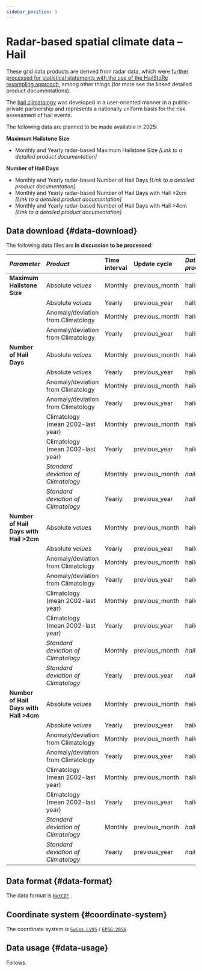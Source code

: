 ```yaml
---
sidebar_position: 5
---
```


# Radar-based spatial climate data – Hail

These grid data products are derived from radar data, which were [further processed for statistical statements with the use of the HailStoRe resampling approach](https://www.meteoswiss.admin.ch/climate/the-climate-of-switzerland/hail-climatology/data-and-methods.html), among other things (for more see the linked detailed product documentations). 

The [hail climatology](https://www.meteoswiss.admin.ch/climate/the-climate-of-switzerland/hail-climatology.html) was developed in a user-oriented manner in a public-private partnership and represents a nationally uniform basis for the risk assessment of hail events.

The following data are planned to be made available in 2025:

**Maximum Hailstone Size**
- Monthly and Yearly radar-based Maximum Hailstone Size *[Link to a detailed product documentation]*

**Number of Hail Days**
- Monthly and Yearly radar-based Number of Hail Days *[Link to a detailed product documentation]*
- Monthly and Yearly radar-based Number of Hail Days with Hail >2cm *[Link to a detailed product documentation]*
- Monthly and Yearly radar-based Number of Hail Days with Hail >4cm *[Link to a detailed product documentation]*

## Data download {#data-download}

The following data files are **in discussion to be processed**:

<!-- Bezeichnungen gemäss https://meteoswiss.atlassian.net/wiki/spaces/AK/pages/492699723/TABELLEN+3+und+4+Neue+KLIMAHAGELDATEN+-+Betrieb -->

<!-- @NOSPELL@ -->

| *Parameter*                            | *Product*                          | Time interval | Update cycle   | *Data files (in discussion to be processed)*                                       |
|:---------------------------------------|:-----------------------------------|:------------- |:---------------|:-------------------------------------------------------------------|
| **Maximum Hailstone Size**             | Absolute *values*                  | Monthly       | previous_month | hailsizeM_ch01r.swiss.lv95        |
|                                        | Absolute *values*                  | Yearly        | previous_year  | hailsizeY_ch01r.swiss.lv95        |
|                                        | Anomaly/deviation from Climatology | Monthly       | previous_month | hailsizeanomM_ch01r.swiss.lv95    |
|                                        | Anomaly/deviation from Climatology | Yearly        | previous_year  | hailsizeanomY_ch01r.swiss.lv95    |
| **Number of Hail Days**                | Absolute *values*                  | Monthly       | previous_month | haildaysM_ch01r.swiss.lv95        |
|                                        | Absolute *values*                  | Yearly        | previous_year  | haildaysY_ch01r.swiss.lv95        |
|                                        | Anomaly/deviation from Climatology | Monthly       | previous_month | haildaysanomM_ch01r.swiss.lv95    |
|                                        | Anomaly/deviation from Climatology | Yearly        | previous_year  | haildaysanomY_ch01r.swiss.lv95    |
|                                        | Climatology (mean 2002-last year)  | Monthly       | previous_month | haildaysclimM_ch01r.swiss.lv95    |
|                                        | Climatology (mean 2002-last year)  | Yearly        | previous_year  | haildaysclimY_ch01r.swiss.lv95    |
|                                        | *Standard deviation of Climatology* | Monthly       | previous_month | *haildaysclimstdM_ch01r.swiss.lv95* |
|                                        | *Standard deviation of Climatology* | Yearly        | previous_year  | *haildaysclimstdY_ch01r.swiss.lv95* |
| **Number of Hail Days with Hail >2cm** | Absolute *values*                  | Monthly       | previous_month | haildays2cmM_ch01r.swiss.lv95        |
|                                        | Absolute *values*                  | Yearly        | previous_year  | haildays2cmY_ch01r.swiss.lv95        |
|                                        | Anomaly/deviation from Climatology | Monthly       | previous_month | haildays2cmanomM_ch01r.swiss.lv95    |
|                                        | Anomaly/deviation from Climatology | Yearly        | previous_year  | haildays2cmanomY_ch01r.swiss.lv95    |
|                                        | Climatology (mean 2002-last year)  | Monthly       | previous_month | haildays2cmclimM_ch01r.swiss.lv95    |
|                                        | Climatology (mean 2002-last year)  | Yearly        | previous_year  | haildays2cmclimY_ch01r.swiss.lv95    |
|                                        | *Standard deviation of Climatology* | Monthly       | previous_month | *haildays2cmclimstdM_ch01r.swiss.lv95* |
|                                        | *Standard deviation of Climatology* | Yearly        | previous_year  | *haildays2cmclimstdY_ch01r.swiss.lv95* |
| **Number of Hail Days with Hail >4cm** | Absolute *values*                  | Monthly       | previous_month | haildays4cmM_ch01r.swiss.lv95        |
|                                        | Absolute *values*                  | Yearly        | previous_year  | haildays4cmY_ch01r.swiss.lv95        |
|                                        | Anomaly/deviation from Climatology | Monthly       | previous_month | haildays4cmanomM_ch01r.swiss.lv95    |
|                                        | Anomaly/deviation from Climatology | Yearly        | previous_year  | haildays4cmanomY_ch01r.swiss.lv95    |
|                                        | Climatology (mean 2002-last year)  | Monthly       | previous_month | haildays4cmclimM_ch01r.swiss.lv95    |
|                                        | Climatology (mean 2002-last year)  | Yearly        | previous_year  | haildays4cmclimY_ch01r.swiss.lv95    |
|                                        | *Standard deviation of Climatology* | Monthly       | previous_month | *haildays4cmclimstdM_ch01r.swiss.lv95* |
|                                        | *Standard deviation of Climatology* | Yearly        | previous_year  | *haildays4cmclimstdY_ch01r.swiss.lv95* |

<!-- @ENDNOSPELL@ -->

<!-- alle stdM, /Y weglassen -->

## Data format {#data-format}

The data format is [`NetCDF`](https://www.unidata.ucar.edu/software/netcdf/) <!-- with an estimated volume of ... MB per file --> .

## Coordinate system {#coordinate-system}

The coordinate system is [`Swiss LV95`](https://www.swisstopo.admin.ch/en/the-swiss-coordinates-system) / [`EPSG:2056`](https://epsg.io/2056). 

## Data usage {#data-usage}

Follows.
